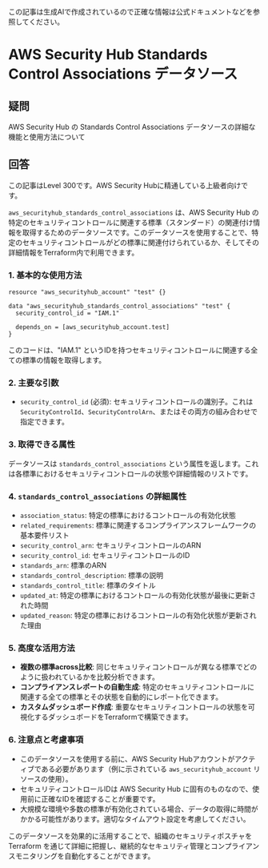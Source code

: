 この記事は生成AIで作成されているので正確な情報は公式ドキュメントなどを参照してください。

# AWS Security Hub Standards Control Associations データソース

## 疑問
AWS Security Hub の Standards Control Associations データソースの詳細な機能と使用方法について

## 回答

この記事はLevel 300です。AWS Security Hubに精通している上級者向けです。

`aws_securityhub_standards_control_associations` は、AWS Security Hub の特定のセキュリティコントロールに関連する標準（スタンダード）の関連付け情報を取得するためのデータソースです。このデータソースを使用することで、特定のセキュリティコントロールがどの標準に関連付けられているか、そしてその詳細情報をTerraform内で利用できます。

### 1. 基本的な使用方法

```hcl
resource "aws_securityhub_account" "test" {}

data "aws_securityhub_standards_control_associations" "test" {
  security_control_id = "IAM.1"

  depends_on = [aws_securityhub_account.test]
}
```

このコードは、"IAM.1" というIDを持つセキュリティコントロールに関連する全ての標準の情報を取得します。

### 2. 主要な引数

- `security_control_id` (必須): セキュリティコントロールの識別子。これは `SecurityControlId`、`SecurityControlArn`、またはその両方の組み合わせで指定できます。

### 3. 取得できる属性

データソースは `standards_control_associations` という属性を返します。これは各標準におけるセキュリティコントロールの状態や詳細情報のリストです。

### 4. `standards_control_associations` の詳細属性

- `association_status`: 特定の標準におけるコントロールの有効化状態
- `related_requirements`: 標準に関連するコンプライアンスフレームワークの基本要件リスト
- `security_control_arn`: セキュリティコントロールのARN
- `security_control_id`: セキュリティコントロールのID
- `standards_arn`: 標準のARN
- `standards_control_description`: 標準の説明
- `standards_control_title`: 標準のタイトル
- `updated_at`: 特定の標準におけるコントロールの有効化状態が最後に更新された時間
- `updated_reason`: 特定の標準におけるコントロールの有効化状態が更新された理由

### 5. 高度な活用方法

- **複数の標準across比較**: 同じセキュリティコントロールが異なる標準でどのように扱われているかを比較分析できます。
- **コンプライアンスレポートの自動生成**: 特定のセキュリティコントロールに関連する全ての標準とその状態を自動的にレポート化できます。
- **カスタムダッシュボード作成**: 重要なセキュリティコントロールの状態を可視化するダッシュボードをTerraformで構築できます。

### 6. 注意点と考慮事項

- このデータソースを使用する前に、AWS Security Hubアカウントがアクティブである必要があります（例に示されている `aws_securityhub_account` リソースの使用）。
- セキュリティコントロールIDは AWS Security Hub に固有のものなので、使用前に正確なIDを確認することが重要です。
- 大規模な環境や多数の標準が有効化されている場合、データの取得に時間がかかる可能性があります。適切なタイムアウト設定を考慮してください。

このデータソースを効果的に活用することで、組織のセキュリティポスチャを Terraform を通じて詳細に把握し、継続的なセキュリティ管理とコンプライアンスモニタリングを自動化することができます。
